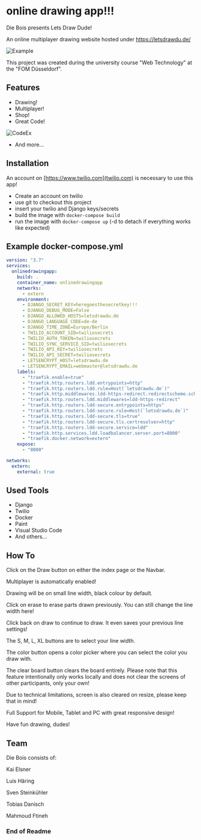 # online drawing app!!!

Die Bois presents Lets Draw Dude!

An online multiplayer drawing website hosted under https://letsdrawdu.de/

![Example](https://user-images.githubusercontent.com/103064414/184151367-0c9c668e-683b-4ea9-bea2-409599bb098a.PNG)


This project was created during the university course "Web Technology" at the "FOM Düsseldorf".


## Features

- Drawing!
- Multiplayer!
- Shop!
- Great Code!

![CodeEx](https://user-images.githubusercontent.com/103064414/184151779-328043e6-ccd1-44f7-aa55-463e80053664.PNG)

- And more...

## Installation

An account on [https://www.twilio.com](twilio.com) is necessary to use this app!
- Create an account on twilio
- use git to checkout this project
- insert your twilio and Django keys/secrets
- build the image with `docker-compose build`
- run the image with `docker-compose up` (-d to detach if everything works like expected)

## Example docker-compose.yml
```yaml
version: "3.7"
services:
  onlinedrawingapp:
    build: .
    container_name: onlinedrawingapp
    networks:
      - extern
    environment:
      - DJANGO_SECRET_KEY=heregoesthesecretkey!!!
      - DJANGO_DEBUG_MODE=False
      - DJANGO_ALLOWED_HOSTS=letsdrawdu.de
      - DJANGO_LANGUAGE_CODE=de-de
      - DJANGO_TIME_ZONE=Europe/Berlin
      - TWILIO_ACCOUNT_SID=twiliosecrets
      - TWILIO_AUTH_TOKEN=twiliosecrets
      - TWILIO_SYNC_SERVICE_SID=twiliosecrets
      - TWILIO_API_KEY=twiliosecrets
      - TWILIO_API_SECRET=twiliosecrets
      - LETSENCRYPT_HOST=letsdrawdu.de
      - LETSENCRYPT_EMAIL=webmaster@letsdrawdu.de
    labels:
      - "traefik.enable=true"
      - "traefik.http.routers.ldd.entrypoints=http"
      - "traefik.http.routers.ldd.rule=Host(`letsdrawdu.de`)"
      - "traefik.http.middlewares.ldd-https-redirect.redirectscheme.scheme=https"
      - "traefik.http.routers.ldd.middlewares=ldd-https-redirect"
      - "traefik.http.routers.ldd-secure.entrypoints=https"
      - "traefik.http.routers.ldd-secure.rule=Host(`letsdrawdu.de`)"
      - "traefik.http.routers.ldd-secure.tls=true"
      - "traefik.http.routers.ldd-secure.tls.certresolver=http"
      - "traefik.http.routers.ldd-secure.service=ldd"
      - "traefik.http.services.ldd.loadbalancer.server.port=8000"
      - "traefik.docker.network=extern"
    expose:
      - "8000"

networks:
  extern:
    external: true
```

## Used Tools

- Django
- Twilio
- Docker
- Paint
- Visual Studio Code
- And others...


## How To


Click on the Draw button on either the index page or the Navbar.

Multiplayer is automatically enabled!

Drawing will be on small line width, black colour by default.

Click on erase to erase parts drawn previously. You can still change the line width here!

Click back on draw to continue to draw. It even saves your previous line settings!

The S, M, L, XL buttons are to select your line width.

The color button opens a color picker where you can select the color you draw with.

The clear board button clears the board entirely. Please note that this feature intentionally only works locally and does not clear the screens of other participants, only your own!

Due to technical limitations, screen is also cleared on resize, please keep that in mind!

Full Support for Mobile, Tablet and PC with great responsive design!

Have fun drawing, dudes!


## Team

Die Bois consists of:

Kai Elsner

Luis Häring

Sven Steinkühler

Tobias Danisch

Mahmoud Ftineh



### End of Readme
